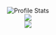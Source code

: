 <p align="center">
  <img src="https://github-readme-stats.vercel.app/api?username=PyroTempus&show_icons=true&theme=vision-friendly-dark&count_private=true" alt="Profile Stats"><br>
  <img src="https://github-readme-stats.vercel.app/api/top-langs/?username=PyroTempus&layout=compact&theme=vision-friendly-dark&count_private=true"><br>
  <img src="https://visitor-badge.glitch.me/badge?page_id=PyroTempus">
</p>
